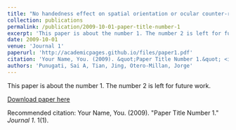 ```yaml
---
title: "No handedness effect on spatial orientation or ocular counter-roll during lateral head tilts."
collection: publications
permalink: /publication/2009-10-01-paper-title-number-1
excerpt: 'This paper is about the number 1. The number 2 is left for future work.'
date: 2009-10-01
venue: 'Journal 1'
paperurl: 'http://academicpages.github.io/files/paper1.pdf'
citation: 'Your Name, You. (2009). &quot;Paper Title Number 1.&quot; <i>Journal 1</i>. 1(1).'
authors: 'Punugati, Sai A, Tian, Jing, Otero-Millan, Jorge'
---
```

This paper is about the number 1. The number 2 is left for future work.

[Download paper here](http://academicpages.github.io/files/paper1.pdf)

Recommended citation: Your Name, You. (2009). "Paper Title Number 1." <i>Journal 1</i>. 1(1).

